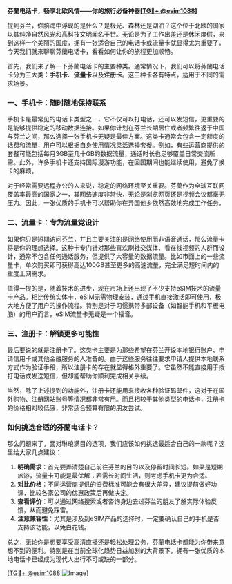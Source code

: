 **芬蘭电话卡，畅享北欧风情——你的旅行必备神器[[TG💪+ @esim1088](https://t.me/s/esim1088)]**

提到芬兰，你脑海中浮现的是什么？是极光、森林还是湖泊？这个位于北欧的国家以其纯净自然风光和高科技文明闻名于世。无论是为了工作出差还是休闲度假，来到这样一个美丽的国度，拥有一张适合自己的电话卡或流量卡就显得尤为重要了。今天我们就来聊聊芬蘭电话卡，看看如何让你的旅程更加顺畅。

首先，我们来了解一下芬蘭电话卡的主要种类。通常情况下，我们可以将芬蘭电话卡分为三大类：**手机卡**、**流量卡**以及**注册卡**。这三种卡各有特点，适用于不同的需求场景。

### **一、手机卡：随时随地保持联系**

手机卡是最常见的电话卡类型之一，它不仅可以打电话，还可以发短信，更重要的是能够提供稳定的移动数据连接。如果你计划在芬兰长期居住或者频繁往返于中国与芬兰之间，那么选择一张手机卡无疑是最佳方案。这类卡通常会包含一定额度的话费和流量，用户可以根据自身使用情况灵活选择套餐。例如，有些运营商提供的套餐可能包括每月3GB至几十GB的数据流量，通话时长也足够覆盖日常交流所需。此外，许多手机卡还支持国际漫游功能，在回国期间也能继续使用，避免了换卡的麻烦。

对于经常需要远程办公的人来说，稳定的网络环境至关重要。芬蘭作为全球互联网覆盖率最高的国家之一，其网络速度非常快，无论是浏览网页还是视频会议都毫无压力。因此，一张优质的手机卡可以帮助你在异国他乡依然高效地完成工作任务。

### **二、流量卡：专为流量党设计**

如果你只是短期访问芬兰，并且主要关注的是网络使用而非语音通话，那么流量卡将是你的理想选择。这种卡专门针对那些喜欢刷社交媒体、看在线视频的人群而设计，通常不包含任何通话服务，但提供了大容量的数据流量。比如市面上的一些流量卡，单次购买即可获得高达100GB甚至更多的高速流量，完全满足短时间内的重度上网需求。

值得一提的是，随着技术的进步，现在市场上还出现了不少支持eSIM技术的流量卡产品。相比传统实体卡，eSIM无需物理安装，通过手机直接激活即可使用，极大地方便了用户的操作流程。特别是对于习惯携带多部设备（如智能手机和平板电脑）的用户而言，eSIM流量卡无疑是一个福音。

### **三、注册卡：解锁更多可能性**

最后要说的就是注册卡了。这类卡主要是为那些希望在芬兰开设本地银行账户、申请信用卡或其他金融服务的人准备的。由于这些服务往往要求申请人提供本地联系方式作为验证手段，所以注册卡的存在就显得格外重要了。它虽然不能直接用于拨打电话或发送短信，但却能帮助你顺利完成相关手续。

当然，除了上述提到的功能外，注册卡还能用来接收各种验证码邮件，这对于在国外购物、注册网站账号等情况都非常有用。而且相较于其他类型的电话卡，注册卡的价格相对较低廉，非常适合预算有限的朋友尝试。

### **如何挑选合适的芬蘭电话卡？**

那么问题来了，面对琳琅满目的选项，我们应该如何挑选最适合自己的一款呢？这里给大家几点建议：

1. **明确需求**：首先要弄清楚自己前往芬兰的目的以及停留时间长短。如果是短期旅游，流量卡可能是最优解；若需长时间生活，则考虑手机卡更为合适。
2. **对比价格**：不同运营商提供的资费标准可能会有很大差异，建议提前做好功课，比较各家公司的优惠政策后再做决定。
3. **查看评价**：可以通过网络搜索或者咨询身边去过芬兰的朋友了解实际体验反馈，从而避免踩雷。
4. **注意兼容性**：尤其是涉及到eSIM产品的选择时，一定要确认自己的手机是否支持该功能，以免白花钱。

总之，无论你是想要享受高清直播还是轻松处理公务，芬蘭电话卡都能为你带来意想不到的便利。特别是在当前全球化趋势日益加剧的大背景下，拥有一张优质的本地电话卡已经成为现代人出行不可或缺的一部分。

[[TG💪+ @esim1088](https://t.me/s/esim1088) ![Image](https://i.postimg.cc/4NQfJmqS/Snipaste-2025-05-13-00-14-12.png)]